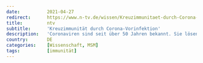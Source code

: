 ```yaml
---
date:          2021-04-27
redirect:      https://www.n-tv.de/wissen/Kreuzimmunitaet-durch-Corona-Vorinfektion-article22516575.html
title:         ntv
subtitle:      'Kreuzimmunität durch Corona-Vorinfektion'
description:   'Coronaviren sind seit über 50 Jahren bekannt. Sie lösen normalerweise harmlose Erkältungskrankheiten aus. Menschen, die in der Vergangenheit damit infiziert waren, sind zwar nicht vollständig vor Covid-19 geschützt, haben aber bei einer Sars-CoV-2-Infektion dennoch Vorteile.'
country:       DE
categories:    [Wissenschaft, MSM]
tags:          [immunität]
---
```

